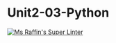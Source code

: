 # Unit2-03-Python
[![Ms Raffin's Super Linter](https://github.com/<ICS3C-Programming-BoluwatifeD/Unit2-03-Python>/workflows/Mr%20Coxall's%20Super%20Linter/badge.svg)](https://github.com/<ICS3C-Programming-BoluwatifeD/Unit2-03-Python>/actions/)
